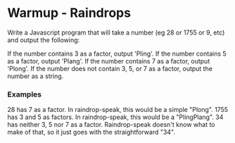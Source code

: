 # Warmup - Raindrops

Write a Javascript program that will take a number (eg 28 or 1755 or 9, etc) and output the following:

If the number contains 3 as a factor, output 'Pling'.
If the number contains 5 as a factor, output 'Plang'.
If the number contains 7 as a factor, output 'Plong'.
If the number does not contain 3, 5, or 7 as a factor, output the number as a string.

### Examples

28 has 7 as a factor.
In raindrop-speak, this would be a simple "Plong".
1755 has 3 and 5 as factors.
In raindrop-speak, this would be a "PlingPlang".
34 has neither 3, 5 nor 7 as a factor.
Raindrop-speak doesn't know what to make of that, so it just goes with the straightforward "34".